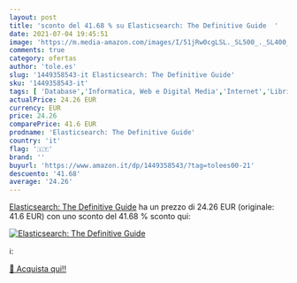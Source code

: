 ```yaml
---
layout: post
title: 'sconto del 41.68 % su Elasticsearch: The Definitive Guide  '
date: 2021-07-04 19:45:51
image: 'https://m.media-amazon.com/images/I/51jRw0cgLSL._SL500_._SL400_.jpg'
comments: true
category: ofertas
author: 'tole.es'
slug: '1449358543-it Elasticsearch: The Definitive Guide'
sku: '1449358543-it'
tags: [ 'Database','Informatica, Web e Digital Media','Internet','Libri','Libri universitari','Libri universitari informatica','Linguaggi di programmazione','Progettazione e ingegneria del software','Programmazione','Reti e sistemi amministrativi', ]
actualPrice: 24.26 EUR
currency: EUR
price: 24.26
comparePrice: 41.6 EUR
prodname: 'Elasticsearch: The Definitive Guide'
country: 'it'
flag: '🇮🇹'
brand: ''
buyurl: 'https://www.amazon.it/dp/1449358543/?tag=tolees00-21'
descuento: '41.68'
average: '24.26'
---
```


[Elasticsearch: The Definitive Guide](https://www.amazon.it/dp/1449358543/?tag=tolees00-21) ha un prezzo di 24.26 EUR (originale: 41.6 EUR) con uno sconto del 41.68 % sconto qui:

[![Elasticsearch: The Definitive Guide](https://m.media-amazon.com/images/I/51jRw0cgLSL._SL500_._SL400_.jpg)](https://www.amazon.it/dp/1449358543/?tag=tolees00-21)

ℹ️:


[🛒 Acquista qui!!](https://www.amazon.it/dp/1449358543/?tag=tolees00-21)
